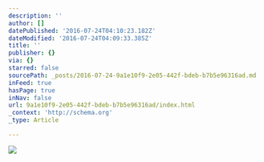 ```yaml
---
description: ''
author: []
datePublished: '2016-07-24T04:10:23.182Z'
dateModified: '2016-07-24T04:09:33.385Z'
title: ''
publisher: {}
via: {}
starred: false
sourcePath: _posts/2016-07-24-9a1e10f9-2e05-442f-bdeb-b7b5e96316ad.md
inFeed: true
hasPage: true
inNav: false
url: 9a1e10f9-2e05-442f-bdeb-b7b5e96316ad/index.html
_context: 'http://schema.org'
_type: Article

---
```

![](https://the-grid-user-content.s3-us-west-2.amazonaws.com/a04501c7-09c1-4d93-b1a9-e3a04723747a.jpg)